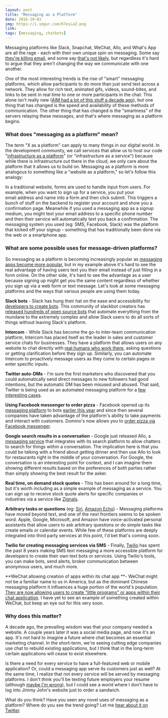 ```yaml
---
layout: post
title: "Messaging as a Platform"
date: 2016-10-03
img: https://i.imgur.com/K7esLaZ.png
link: 
tags: [messaging, chatbots]
---
```

Messaging platforms like Slack, Snapchat, WeChat, Allo, and What's App are all the rage - each with their own unique spin on messaging. Some say [they're killing email](http://time.com/4092354/how-e-mail-killer-slack-will-change-the-future-of-work/), and some say [that's not likely](https://techcrunch.com/2016/06/28/you-cant-kill-email/), but regardless it's hard to argue that they aren't changing the way we communicate with one another.

One of the most interesting trends is the rise of "smart" messaging platforms, which allow participants to do more than just send text across a network. They allow for rich text, animated gifs, videos, sound-bites, and links to be sent in real time to one or more participants in the chat. This alone isn't really new ([AIM had a lot of this stuff a decade ago](https://en.wikipedia.org/wiki/AOL_Instant_Messenger#History)), but one thing that has changed is the speed and availability of these methods of communication. The other thing that has changed is the "smartness" of the servers relaying these messages, and that's where messaging as a platform begins.

### What does "messaging as a platform" mean?

The term "X as a platform" can apply to many things in our digital world. In the development community, we call services that allow us to host our code "[infrastructure as a platform](http://searchcloudcomputing.techtarget.com/definition/Infrastructure-as-a-Service-IaaS)" (or "infrastructure as a service") because while there is infrastructure out there in the cloud, we only care about the platform that it allows us to build on. Messaging as a platform is more analogous to something like a "website as a platform," so let's follow this analogy: 

In a traditional website, forms are used to handle input from users. For example, when you want to sign up for a service, you put your email address and name into a form and then click submit. This triggers a bunch of stuff on the backend to register your account and show you a confirmation page. Meanwhile if you used a messaging app as a signup medium, you might text your email address to a specific phone number and then their service will automatically text you back a confirmation. The messaging system you used (eg: SMS, Facebook, Slack) was the platform that kicked off your signup - something that has traditionally been done via the web or a smartphone app.

### What are some possible uses for message-driven platforms?

So messaging as a platform is becoming increasingly popular as [messaging apps become more popular](http://www.teamchat.com/en/messaging-platforms-the-next-big-thing/), but in my example above it's hard to see the real advantage of having users text you their email instead of just filling in a form online. On the other side, it's hard to see the advantage as a user because signing up might get you the same content regardless of whether you sign up via a web form or text message. Let's look at some messaging platforms and the ways that various people are using them today.

**Slack bots** - Slack has hung their hat on the ease and accessibility for [developers to create bots](https://api.slack.com/bot-users). This community of slackbot creators has [released hundreds of open source bots](https://github.com/botwiki/open-source-bots) that automate everything from the mundane to the extremely complex and allow Slack users to do all sorts of things without leaving Slack's platform.

**Intercom** - While Slack has become the go-to inter-team communication platform, Intercom has placed itself as the leader in sales and customer service chats for businesses. They have a platform that allows users on any website to chat directly with [real humans who work there](https://blog.intercom.com/bots-versus-humans/), asking questions or getting clarification before they sign up. Similarly, you can automate Intercom to proactively message users as they come to certain pages or enter specific inputs.

**Twitter auto-DMs** - I'm sure the first marketers who discovered that you could automatically send direct messages to new followers had good intentions, but the automatic DM has been misused and abused. That said, Twitter is being used as an automated messaging platform for a [few interesting cases](http://www.pcworld.com/article/242338/10_twitter_bot_services_to_simplify_your_life.html).

**Using Facebook messenger to order pizza** - Facebook opened up its [messaging platform](https://developers.facebook.com/docs/messenger-platform) to bots [earlier this year](https://www.technologyreview.com/s/601251/facebook-wants-you-to-chat-with-business-bots) and since then several companies have taken advantage of the platform's ability to take payments and interact with customers. Domino's now allows you to [order pizza via Facebook messenger](http://mashable.com/2016/09/15/dominos-pizza-facebook-bot/).

**Google search results in a conversation** - Google just released Allo, a [messaging service](http://time.com/4500510/google-allo-app-release-date-2016/) that integrates with its search platform to allow chatters to search for things within a conversation. The implication here is that you could be talking with a friend about getting dinner and then use Allo to look for restaurants right in the middle of your conversation. For Google, the conversation is an interesting point for context, and I can imagine them showing different results based on the preferences of both parties rather than simply showing the best result for the asker.

**Real time, on demand stock quotes** - This has been around for a long time, but it's worth including as a simple example of messaging as a service. You can sign up to receive stock quote alerts for specific companies or industries via a service like [Zignals](http://www.zignals.com/platform/stock_alerts/stock_alerts).

**Arbitrary tasks or questions** (eg: [Siri](http://www.apple.com/ios/siri/), [Amazon Echo](https://www.amazon.com/Amazon-Echo-Bluetooth-Speaker-with-WiFi-Alexa/dp/B00X4WHP5E)) - Messaging platforms have moved beyond text, and one of the next frontiers seems to be spoken word. Apple, Google, Microsoft, and Amazon have voice-activated personal assistants that allow users to ask arbitrary questions or do simple tasks like create emails or calendar events. While few of these platforms are deeply integrated into third party services at this point, I'd bet that's coming soon. 

**Twilio for creating messaging services via SMS** - Finally, [Twilio](https://www.twilio.com/) has spent the past 8 years making SMS text messaging a more accessible platform for developers to create their own text bots or services. Using Twilio's tools, you can make bots, send alerts, broker communication between anonymous users, and much more.

**WeChat allowing creation of apps within its chat app **- WeChat might not be a familiar name to us in America, but as the dominant Chinese messaging platform it influences a huge portion of the world's population. [They are now allowing users to create "little programs" or apps within their chat application](http://www.wsj.com/articles/tencent-tries-out-a-stickier-wechat-1475086017?mod=djemCIO_h). I have yet to see an example of something created within WeChat, but keep an eye out for this very soon.

### Why does this matter?

A decade ago, the prevailing wisdom was that your company needed a website. A couple years later it was a social media page, and now it's an app. It's not hard to imagine a future where chat becomes an essential marketing channel. In the short-term, we're seeing cutting edge companies use chat to rebuild existing applications, but I think that in the long-term certain applications will cease to exist elsewhere.

Is there a need for every service to have a full-featured web or mobile application? Or, could a messaging app serve its customers just as well? At the same time, I realize that not every service will be served by messaging platforms. I don't think you'll be texting future employers your resume (although [maybe I'm wrong](http://lifehacker.com/how-i-turned-my-resume-into-a-chat-bot-1775565350)), but I could see a world where I don't have to log into Jimmy John's website just to order a sandwich.

What do you think? Have you seen any novel uses of messaging as a platform? Where do you see the trend going? Let me [hear about it on Twitter](https://twitter.com/KarlLHughes).
